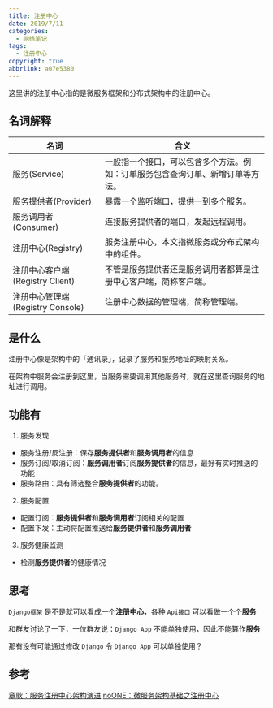 ```yaml
---
title: 注册中心
date: 2019/7/11
categories:
  - 网络笔记
tags:
  - 注册中心
copyright: true
abbrlink: a07e5380
---
```


这里讲的注册中心指的是微服务框架和分布式架构中的注册中心。

## 名词解释


| 名词 | 含义 |
| --- | --- |
| 服务(Service) | 一般指一个接口，可以包含多个方法。例如：订单服务包含查询订单、新增订单等方法。 |
| 服务提供者(Provider) | 暴露一个监听端口，提供一到多个服务。 |
| 服务调用者(Consumer) | 连接服务提供者的端口，发起远程调用。 |
| 注册中心(Registry) | 服务注册中心，本文指微服务或分布式架构中的组件。 |
| 注册中心客户端(Registry Client) | 不管是服务提供者还是服务调用者都算是注册中心客户端，简称客户端。 |
| 注册中心管理端(Registry Console) | 注册中心数据的管理端，简称管理端。 |

## 是什么

注册中心像是架构中的「通讯录」，记录了服务和服务地址的映射关系。

在架构中服务会注册到这里，当服务需要调用其他服务时，就在这里查询服务的地址进行调用。

## 功能有

1. 服务发现

* 服务注册/反注册：保存**服务提供者**和**服务调用者**的信息
* 服务订阅/取消订阅：**服务调用者**订阅**服务提供者**的信息，最好有实时推送的功能
* 服务路由：具有筛选整合**服务提供者**的功能。

2. 服务配置

* 配置订阅：**服务提供者**和**服务调用者**订阅相关的配置
* 配置下发：主动将配置推送给**服务提供者**和**服务调用者**

3. 服务健康监测

* 检测**服务提供者**的健康情况

## 思考

`Django框架` 是不是就可以看成一个**注册中心**，各种 `Api接口` 可以看做一个个**服务**

和群友讨论了一下，一位群友说：`Django App` 不能单独使用，因此不能算作**服务**

那有没有可能通过修改 `Django` 令 `Django App` 可以单独使用？

## 参考

[章耿：服务注册中心架构演进][1]
[noONE：微服务架构基础之注册中心][2]

[1]: https://www.jianshu.com/p/5014bb302c7d
[2]: https://segmentfault.com/a/1190000016097418

